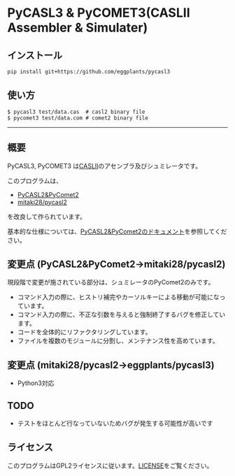 # PyCASL3 & PyCOMET3(CASLII Assembler & Simulater)

## インストール

```bash
pip install git+https://github.com/eggplants/pycasl3
```

## 使い方

```shellsession
$ pycasl3 test/data.cas  # casl2 binary file
$ pycomet3 test/data.com # comet2 binary file
```

---

## 概要

PyCASL3, PyCOMET3 は[CASLII](http://www.ipa.go.jp/english/humandev/data/Term_LangSpec.pdf)のアセンブラ及びシュミレータです。

このプログラムは、

- [PyCASL2&PyComet2](http://www.image.med.osaka-u.ac.jp/member/nakamoto/pycasl2/index.html)
- [mitaki28/pycasl2](https://github.com/mitaki28/pycasl2)

を改良して作られています。

基本的な仕様については、[PyCASL2&PyComet2のドキュメント](http://www.image.med.osaka-u.ac.jp/member/nakamoto/pycasl2/index.html)を参照してください。

## 変更点 (PyCASL2&PyComet2->mitaki28/pycasl2)

現段階で変更が施されている部分は、シュミレータのPyComet2のみです。

- コマンド入力の際に、ヒストリ補完やカーソルキーによる移動が可能になっています。
- コマンド入力の際に、不正な引数を与えると強制終了するバグを修正しています。
- コードを全体的にリファクタリングしています。
- ファイルを複数のモジュールに分割し、メンテナンス性を高めています。

## 変更点 (mitaki28/pycasl2->eggplants/pycasl3)

- Python3対応

## TODO

- テストをほとんど行なっていないためバグが発生する可能性が高いです

## ライセンス

このプログラムはGPL2ライセンスに従います。[LICENSE](LICENSE)をご覧ください。
